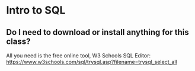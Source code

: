 # Intro to SQL


## Do I need to download or install anything for this class? 

All you need is the free online tool, W3 Schools SQL Editor: 
https://www.w3schools.com/sql/trysql.asp?filename=trysql_select_all
